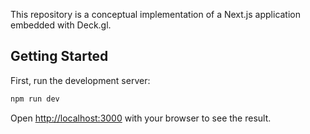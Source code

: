 This repository is a conceptual implementation of a Next.js application embedded with Deck.gl.

## Getting Started

First, run the development server:

```bash
npm run dev
```

Open [http://localhost:3000](http://localhost:3000) with your browser to see the result.
